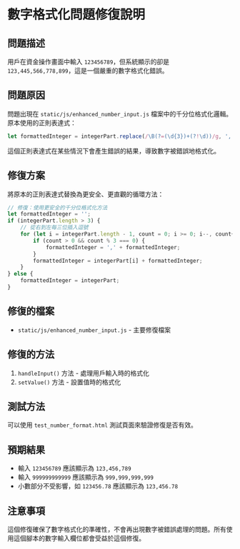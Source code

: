 # 數字格式化問題修復說明

## 問題描述
用戶在資金操作畫面中輸入 `123456789`，但系統顯示的卻是 `123,445,566,778,899`，這是一個嚴重的數字格式化錯誤。

## 問題原因
問題出現在 `static/js/enhanced_number_input.js` 檔案中的千分位格式化邏輯。原本使用的正則表達式：

```javascript
let formattedInteger = integerPart.replace(/\B(?=(\d{3})+(?!\d))/g, ',');
```

這個正則表達式在某些情況下會產生錯誤的結果，導致數字被錯誤地格式化。

## 修復方案
將原本的正則表達式替換為更安全、更直觀的循環方法：

```javascript
// 修復：使用更安全的千分位格式化方法
let formattedInteger = '';
if (integerPart.length > 3) {
    // 從右到左每三位插入逗號
    for (let i = integerPart.length - 1, count = 0; i >= 0; i--, count++) {
        if (count > 0 && count % 3 === 0) {
            formattedInteger = ',' + formattedInteger;
        }
        formattedInteger = integerPart[i] + formattedInteger;
    }
} else {
    formattedInteger = integerPart;
}
```

## 修復的檔案
- `static/js/enhanced_number_input.js` - 主要修復檔案

## 修復的方法
1. `handleInput()` 方法 - 處理用戶輸入時的格式化
2. `setValue()` 方法 - 設置值時的格式化

## 測試方法
可以使用 `test_number_format.html` 測試頁面來驗證修復是否有效。

## 預期結果
- 輸入 `123456789` 應該顯示為 `123,456,789`
- 輸入 `999999999999` 應該顯示為 `999,999,999,999`
- 小數部分不受影響，如 `123456.78` 應該顯示為 `123,456.78`

## 注意事項
這個修復確保了數字格式化的準確性，不會再出現數字被錯誤處理的問題。所有使用這個腳本的數字輸入欄位都會受益於這個修復。

